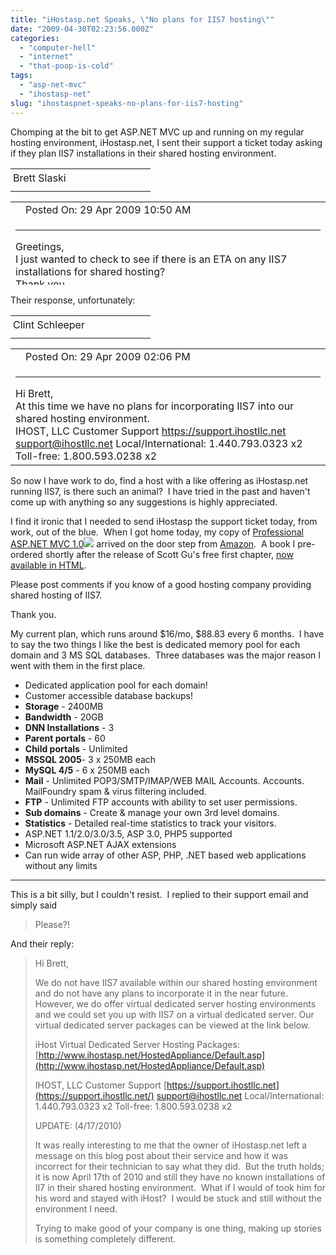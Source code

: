 ```yaml
---
title: "iHostasp.net Speaks, \"No plans for IIS7 hosting\""
date: "2009-04-30T02:23:56.000Z"
categories: 
  - "computer-hell"
  - "internet"
  - "that-poop-is-cold"
tags: 
  - "asp-net-mvc"
  - "ihostasp-net"
slug: "ihostaspnet-speaks-no-plans-for-iis7-hosting"
---
```


Chomping at the bit to get ASP.NET MVC up and running on my regular hosting environment, iHostasp.net, I sent their support a ticket today asking if they plan IIS7 installations in their shared hosting environment.

<table border="0" cellspacing="0" cellpadding="0" width="100%"><tbody><tr><td style="padding:4px;" width="200" align="left"><span class="ticketpostname">Brett Slaski</span></td><td align="right"><img src="images/img_user.gif" border="0" alt="" align="absmiddle"></td></tr><tr><td class="ticketline" colspan="2" height="1"><img src="images/space.gif" border="0" alt="" width="1" height="1"></td></tr></tbody></table>

<table style="height:133px;" border="0" cellspacing="1" cellpadding="3" width="592"><tbody><tr><td width="1" align="left"><img src="images/icon_emailopen.gif" border="0" alt="" align="absmiddle"></td><td width="100%" align="left"><span class="smalltext">Posted On: 29 Apr 2009 10:50 AM</span></td></tr><tr><td colspan="2" align="left" valign="top"><hr class="tickethr" size="1"><span class="mediumtext">Greetings,<div></div>I just wanted to check to see if there is an ETA on any IIS7 installations for shared hosting?<div></div>Thank you,<div></div>Brett<div></div></span></td></tr></tbody></table>

Their response, unfortunately:

<table border="0" cellspacing="0" cellpadding="0" width="100%"><tbody><tr><td style="padding:4px;" width="200" align="left"><span class="ticketpostname">Clint Schleeper</span></td><td align="right"><img src="images/img_staff.gif" border="0" alt="" align="absmiddle"></td></tr><tr><td class="ticketline" colspan="2" height="1"><img src="images/space.gif" border="0" alt="" width="1" height="1"></td></tr></tbody></table>

<table border="0" cellspacing="1" cellpadding="3" width="100%"><tbody><tr><td width="1" align="left"><img src="images/icon_emailopen.gif" border="0" alt="" align="absmiddle"></td><td width="100%" align="left"><span class="smalltext">Posted On: 29 Apr 2009 02:06 PM</span></td></tr><tr><td colspan="2" align="left" valign="top"><hr class="tickethr" size="1"><span class="mediumtext">Hi Brett,<div></div>At this time we have no plans for incorporating IIS7 into our shared hosting environment.<div></div>IHOST, LLC Customer Support <a href="https://support.ihostllc.net/" target="_blank">https://support.ihostllc.net</a> <a href="mailto:support@ihostllc.net">support@ihostllc.net</a> Local/International: 1.440.793.0323 x2 Toll-free: 1.800.593.0238 x2<div></div></span></td></tr></tbody></table>

So now I have work to do, find a host with a like offering as iHostasp.net running IIS7, is there such an animal?  I have tried in the past and haven't come up with anything so any suggestions is highly appreciated.

I find it ironic that I needed to send iHostasp the support ticket today, from work, out of the blue.  When I got home today, my copy of [Professional ASP.NET MVC 1.0](http://www.amazon.com/gp/product/0470384611?ie=UTF8&tag=bretcook-20&linkCode=as2&camp=1789&creative=390957&creativeASIN=0470384611)![](http://www.assoc-amazon.com/e/ir?t=bretcook-20&l=as2&o=1&a=0470384611) arrived on the door step from [Amazon](http://amazon.com).  A book I pre-ordered shortly after the release of Scott Gu's free first chapter, [now available in HTML](http://weblogs.asp.net/scottgu/archive/2009/04/28/free-asp-net-mvc-nerddinner-tutorial-now-in-html.aspx).

Please post comments if you know of a good hosting company providing shared hosting of IIS7.

Thank you.

My current plan, which runs around $16/mo, $88.83 every 6 months.  I have to say the two things I like the best is dedicated memory pool for each domain and 3 MS SQL databases.  Three databases was the major reason I went with them in the first place.

- Dedicated application pool for each domain!
- Customer accessible database backups!
- **Storage** - 2400MB
- **Bandwidth** - 20GB
- **DNN Installations** - 3
- **Parent portals** - 60
- **Child portals** - Unlimited
- **MSSQL 2005**\- 3 x 250MB each
- **MySQL 4/5** - 6 x 250MB each
- **Mail** - Unlimited POP3/SMTP/IMAP/WEB MAIL Accounts. Accounts. MailFoundry spam & virus filtering included.
- **FTP** - Unlimited FTP accounts with ability to set user permissions.
- **Sub domains** - Create & manage your own 3rd level domains.
- **Statistics** - Detailed real-time statistics to track your visitors.
- ASP.NET 1.1/2.0/3.0/3.5, ASP 3.0, PHP5 supported
- Microsoft ASP.NET AJAX extensions
- Can run wide array of other ASP, PHP, .NET based web applications without any limits

* * *

This is a bit silly, but I couldn't resist.  I replied to their support email and simply said

> Please?!

And their reply:

> Hi Brett,
> 
> We do not have IIS7 available within our shared hosting environment and do not have any plans to incorporate it in the near future. However, we do offer virtual dedicated server hosting environments and we could set you up with IIS7 on a virtual dedicated server. Our virtual dedicated server packages can be viewed at the link below.
> 
> iHost Virtual Dedicated Server Hosting Packages: [http://www.ihostasp.net/HostedAppliance/Default.asp](http://www.ihostasp.net/HostedAppliance/Default.asp)
> 
> IHOST, LLC Customer Support [https://support.ihostllc.net](https://support.ihostllc.net/) [support@ihostllc.net](mailto:support@ihostllc.net) Local/International: 1.440.793.0323 x2 Toll-free: 1.800.593.0238 x2
> 
> UPDATE: (4/17/2010)
> 
> It was really interesting to me that the owner of iHostasp.net left a message on this blog post about their service and how it was incorrect for their technician to say what they did.  But the truth holds; it is now April 17th of 2010 and still they have no known installations of II7 in their shared hosting environment.  What if I would of took him for his word and stayed with iHost?  I would be stuck and still without the environment I need.
> 
> Trying to make good of your company is one thing, making up stories is something completely different.
